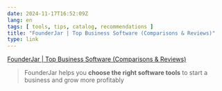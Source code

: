 ```yaml
---
date: 2024-11-17T16:52:09Z
lang: en
tags: [ tools, tips, catalog, recommendations ]
title: "FounderJar | Top Business Software (Comparisons & Reviews)"
type: link
---
```


[FounderJar | Top Business Software (Comparisons & Reviews)](https://www.founderjar.com/)

> FounderJar helps you **choose the right software tools** to start a business and grow more profitably
